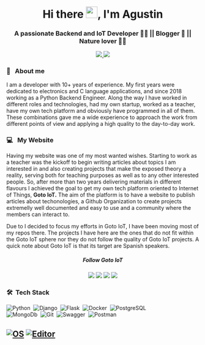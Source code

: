 <h1 align="center">Hi there <img src="https://media.giphy.com/media/hvRJCLFzcasrR4ia7z/giphy.gif" width="30px">, I'm Agustin</h1>
<h3 align="center">A passionate Backend and IoT Developer 👨‍💻 || Blogger 📝 || Nature lover 🚵‍♂️ </h3>
<div align="center">
   <a href='https://www.linkedin.com/in/agustin-bassi/'>
    <img src="https://img.shields.io/badge/-Agustin%20Bassi-blue?style=flat-square&logo=Linkedin&logoColor=white&link=https://www.linkedin.com/in/agustin-bassi/">
  <a/>
     <a href='mailto:jagustinbassi@gmail.com'>
    <img src="https://img.shields.io/badge/-Agustin%20Bassi-c14438?style=flat&logo=Gmail&logoColor=white&link=mailto:jagustinbassi@gmail.com">
  <a/>
       </div>
 
### 👤 &nbsp; About me 

I am a developer with 10+ years of experience. My first years were dedicated to electronics and C language applications, and since 2018 working as a Python Backend Engineer. Along the way I have worked in different roles and technologies, had my own startup, worked as a teacher, have my own tech platform and obviously have programmed in all of them. These combinations gave me a wide experience to approach the work from different points of view and applying a high quality to the day-to-day work.

### 💻 &nbsp; My Website
     
Having my website was one of my most wanted wishes. Starting to work as a teacher was the kickoff to begin writing articles about topics I am interested in and also creating projects that make the exposed theory a reality, serving both for teaching purposes as well as to any other interested people. So, after more than two years delivering materials in different flavours I achieved the goal to get my own tech platform oriented to Internet of Things, **Goto IoT.** The aim of the platform is to have a website to publish articles about techonologies, a Github Organization to create projects extremelly well documented and easy to use and a community where the members can interact to. 

Due to I decided to focus my efforts in Goto IoT, I have been moving most of my repos there. The projects I have here are the ones that do not fit within the Goto IoT sphere nor they do not follow the quality of Goto IoT projects. A quick note about Goto IoT is that its target are Spanish speakers.

<h5 align="center">Follow Goto IoT</h5>
<div align="center">
  <a href="https://www.gotoiot.com/" target="blank"><img src="https://img.shields.io/badge/-Goto%20IoT%20Site-47CCCC?style=flat&logo=Google-Chrome&logoColor=white&link=https://www.gotoiot.com/" /></a>
   <a href="https://github.com/gotoiot" target="blank"><img src="https://img.shields.io/badge/-Github%20Organization-000000?style=flat&logo=Github&logoColor=white&link=https://github.com/gotoiot" /></a>
   <a href="https://twitter.com/gotoiot" target="blank"><img src="https://img.shields.io/badge/-Twitter-1DA1F2?&style=flat&logo=twitter&logoColor=white&link=https://twitter.com/gotoiot" /></a> 
   <a href="https://groups.google.com/g/gotoiot" target="blank"><img src="https://img.shields.io/badge/-Goto%20IoT%20Community-47CCCC?style=flat&logo=Google-Groups&logoColor=white&link=https://groups.google.com/g/gotoiot" /></a> 
   
</div>

### 🛠 &nbsp;Tech Stack

![Python](https://img.shields.io/badge/-Python-05122A?style=flat&logo=python)&nbsp;
![Django](https://img.shields.io/badge/-Django-05122A?style=flat&logo=django)&nbsp;
![Flask](https://img.shields.io/badge/-Flask-05122A?style=flat&logo=flask)&nbsp;
![Docker](https://img.shields.io/badge/-Docker-05122A?style=flat&logo=docker)&nbsp;
![PostgreSQL](https://img.shields.io/badge/-PostgreSQL-05122A?style=flat&logo=PostgreSQL)&nbsp;   
![MongoDb](https://img.shields.io/badge/-MongoDB-05122A?style=flat&logo=mongodb)&nbsp;
![Git](https://img.shields.io/badge/-Git-05122A?style=flat&logo=git)&nbsp;
![Swagger](https://img.shields.io/badge/-Swagger-05122A?style=flat&logo=swagger)&nbsp;
![Postman](https://img.shields.io/badge/-Postman-05122A?style=flat&logo=postman)&nbsp;

[![OS](https://img.shields.io/ubuntu/v/ubuntu-wallpapers/focal?label=OS&logo=Ubuntu)](https://en.wikipedia.org/wiki/MacOS)
[![Editor](https://img.shields.io/badge/Editor-VSCode-blue?style=flat-square&logo=visual-studio-code&logoColor=white)](https://code.visualstudio.com/)
---
    
<!--

### 🛠 &nbsp;My interesets
     
     
<p align="center">
<a href="https://twitter.com/safaelmali" target="blank"><img src="https://img.shields.io/badge/twitter-%231DA1F2.svg?&style=for-the-badge&logo=twitter&logoColor=white" height=25 /></a> 
<a href="https://linkedin.com/in/tsafaelmali" target="blank"><img src="https://img.shields.io/badge/linkedin-%230077B5.svg?&style=for-the-badge&logo=linkedin&logoColor=white" height=25 /></a> 
<a target="_blank" href="mailto:tsafaelmali@gmail.com"><img src="https://img.shields.io/badge/-Gmail-D14836?style=for-the-badge&logo=Gmail&logoColor=white" height=25/></a>
<a href="https://instagram.com/safaelmali" target="blank"><img src="https://img.shields.io/badge/instagram-%23E4405F.svg?&style=for-the-badge&logo=instagram&logoColor=white" height=25 /></a> 
<a href="https://medium.com/@tsafaelmali" target="blank"><img src="https://img.shields.io/badge/medium-%2312100E.svg?&style=for-the-badge&logo=medium&logoColor=white" height=25></a> 
<a href="https://dev.to/safaelmali" target="blank"><img src="https://img.shields.io/badge/DEV.TO-%230A0A0A.svg?&style=for-the-badge&logo=dev-dot-to&logoColor=white" height=25 /></a>
<a href="https://safaelmali.com/" target="blank"><img src="https://img.shields.io/badge/-Website-47CCCC?style=flat&logo=Google-Chrome&logoColor=white&link=https://safaelmali.com/" height=25 /></a>
</p>

**agustinBassi/agustinBassi** is a ✨ _special_ ✨ repository because its `README.md` (this file) appears on your GitHub profile.

* [LinkedIn](https://www.linkedin.com/in/agustin-bassi/)
* [Github](https://github.com/agustinBassi)
* [Dockerhub](https://hub.docker.com/u/abassi)
* [Goto IoT site](https://www.gotoiot.com)

Here are some ideas to get you started:

- 🔭 I’m currently working on ...
- 🌱 I’m currently learning ...
- 👯 I’m looking to collaborate on ...
- 🤔 I’m looking for help with ...
- 💬 Ask me about ...
- 📫 How to reach me: ...
- 😄 Pronouns: ...
- ⚡ Fun fact: ...
-->
